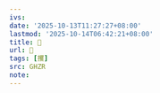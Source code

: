 ```yaml
---
ivs:
date: '2025-10-13T11:27:27+08:00'
lastmod: '2025-10-14T06:42:21+08:00'
title: 󰗴
url: 󰗴
tags: [攫]
src: GHZR
note:
---
```


